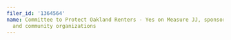 ```yaml
---
filer_id: '1364564'
name: Committee to Protect Oakland Renters - Yes on Measure JJ, sponsored by labor
  and community organizations
---
```


